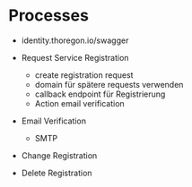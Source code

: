 Processes
=========

- identity.thoregon.io/swagger

- Request Service Registration
    - create registration request
    - domain für spätere requests verwenden
    - callback endpoint für Registrierung
    - Action email verification

- Email Verification
    - SMTP 
    
- Change Registration

- Delete Registration


